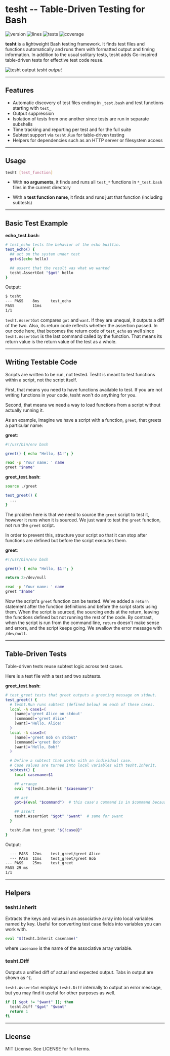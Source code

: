 # tesht -- Table-Driven Testing for Bash

![version](assets/version.svg) ![lines](assets/lines.svg) ![tests](assets/tests.svg) ![coverage](assets/coverage.svg)

**tesht** is a lightweight Bash testing framework. It finds test files and functions
automatically and runs them with formatted output and timing information. In addition to the
usual solitary tests, tesht adds Go-inspired table-driven tests for effective test code
reuse.

![tesht output](assets/tesht.gif)
*tesht output*

--------------------------------------------------------------------------------------------

## Features

- Automatic discovery of test files ending in `_test.bash` and test functions starting with
  `test_`
- Output suppression
- Isolation of tests from one another since tests are run in separate subshells
- Time tracking and reporting per test and for the full suite
- Subtest support via `tesht.Run` for table-driven testing
- Helpers for dependencies such as an HTTP server or filesystem access

--------------------------------------------------------------------------------------------

## Usage

``` bash
tesht [test_function]
```

- With **no arguments**, it finds and runs all `test_*` functions in `*_test.bash` files in
    the current directory

- With a **test function name**, it finds and runs just that
    function (including subtests)

--------------------------------------------------------------------------------------------

## Basic Test Example

**echo_test.bash**:

``` bash
# test_echo tests the behavior of the echo builtin.
test_echo() {
  ## act on the system under test
  got=$(echo hello)

  ## assert that the result was what we wanted
  tesht.AssertGot "$got" hello
}
```

Output:

``` bash
$ tesht
--- PASS    8ms     test_echo
PASS        11ms
1/1
```

`tesht.AssertGot` compares `got` and `want`.  If they are unequal, it outputs a diff of the
two. Also, its return code reflects whether the assertion passed.  In our code here, that
becomes the return code of `test_echo` as well since `tesht.AssertGot` is the last command
called by the function. That means its return value is the return value of the test as a
whole.

--------------------------------------------------------------------------------------------

## Writing Testable Code

Scripts are written to be run, not tested.  Tesht is meant to test functions within a
script, not the script itself.

First, that means you need to have functions available to test.  If you are not writing
functions in your code, tesht won't do anything for you.

Second, that means we need a way to load functions from a script without actually running
it.

As an example, imagine we have a script with a function, `greet`, that greets a particular
name:

**greet**:

```bash
#!/usr/bin/env bash

greet() { echo "Hello, $1!"; }

read -p 'Your name: ' name
greet "$name"
```

**greet_test.bash**:

```bash
source ./greet

test_greet() {
  ...
}
```

The problem here is that we need to source the `greet` script to test it, however it runs
when it is sourced.  We just want to test the `greet` function, not run the `greet` script.

In order to prevent this, structure your script so that it can stop after functions are
defined but before the script executes them.

**greet**:

```bash
#!/usr/bin/env bash

greet() { echo "Hello, $1!"; }

return 2>/dev/null

read -p 'Your name: ' name
greet "$name"
```

Now the script's `greet` function can be tested.  We've added a `return` statement after the
function definitions and before the script starts using them.  When the script is sourced,
the sourcing ends at the return, leaving the functions defined but not running the rest of
the code.  By contrast, when the script is run from the command line, `return` doesn't make
sense and errors, and the script keeps going.  We swallow the error message with
`/dev/null`.

--------------------------------------------------------------------------------------------

## Table-Driven Tests

Table-driven tests reuse subtest logic across test cases.

Here is a test file with a test and two subtests.

**greet_test.bash**:

``` bash
# test_greet tests that greet outputs a greeting message on stdout.
test_greet() {
  # tesht.Run runs subtest (defined below) on each of these cases.
  local -A case1=(
    [name]='greet Alice on stdout'
    [command]='greet Alice'
    [want]='Hello, Alice!'
  )
  local -A case2=(
    [name]='greet Bob on stdout'
    [command]='greet Bob'
    [want]='Hello, Bob!'
  )

  # Define a subtest that works with an individual case.
  # Case values are turned into local variables with tesht.Inherit.
  subtest() {
    local casename=$1

    ## arrange
    eval "$(tesht.Inherit "$casename")"

    ## act
    got=$(eval "$command")  # this case's command is in $command because of tesht.Inherit

    ## assert
    tesht.AssertGot "$got" "$want"  # same for $want
  }

  tesht.Run test_greet "${!case@}"
}
```

Output:

``` bash
  --- PASS  12ms    test_greet/greet Alice
  --- PASS  11ms    test_greet/greet Bob
--- PASS    25ms    test_greet
PASS 29 ms
1/1
```

--------------------------------------------------------------------------------------------

## Helpers

### tesht.Inherit

Extracts the keys and values in an associative array into local variables named by key.
Useful for converting test case fields into variables you can work with.

``` bash
eval "$(tesht.Inherit casename)"
```

where `casename` is the name of the associative array variable.

### tesht.Diff

Outputs a unified diff of actual and expected output. Tabs in output are shown as `^I`.

`tesht.AssertGot` employs `tesht.Diff` internally to output an error message, but you may
find it useful for other purposes as well.

``` bash
if [[ $got != "$want" ]]; then
  tesht.Diff "$got" "$want"
  return 1
fi
```

--------------------------------------------------------------------------------------------

## License

MIT License. See LICENSE for full terms.
